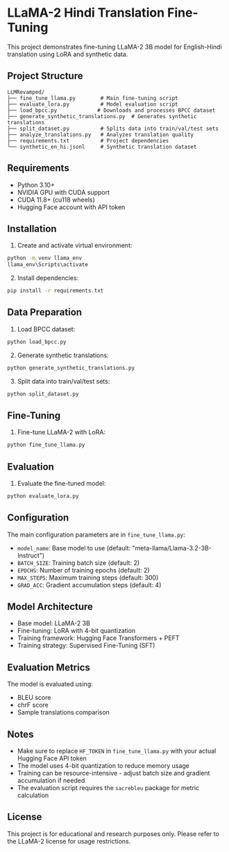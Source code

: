 # LLaMA-2 Hindi Translation Fine-Tuning

This project demonstrates fine-tuning LLaMA-2 3B model for English-Hindi translation using LoRA and synthetic data.

## Project Structure

```
LLMRevamped/
├── fine_tune_llama.py        # Main fine-tuning script
├── evaluate_lora.py          # Model evaluation script
├── load_bpcc.py             # Downloads and processes BPCC dataset
├── generate_synthetic_translations.py  # Generates synthetic translations
├── split_dataset.py          # Splits data into train/val/test sets
├── analyze_translations.py   # Analyzes translation quality
├── requirements.txt          # Project dependencies
└── synthetic_en_hi.jsonl     # Synthetic translation dataset
```

## Requirements

- Python 3.10+
- NVIDIA GPU with CUDA support
- CUDA 11.8+ (cu118 wheels)
- Hugging Face account with API token

## Installation

1. Create and activate virtual environment:
```bash
python -m venv llama_env
llama_env\Scripts\activate
```

2. Install dependencies:
```bash
pip install -r requirements.txt
```

## Data Preparation

1. Load BPCC dataset:
```bash
python load_bpcc.py
```

2. Generate synthetic translations:
```bash
python generate_synthetic_translations.py
```

3. Split data into train/val/test sets:
```bash
python split_dataset.py
```

## Fine-Tuning

1. Fine-tune LLaMA-2 with LoRA:
```bash
python fine_tune_llama.py
```

## Evaluation

1. Evaluate the fine-tuned model:
```bash
python evaluate_lora.py
```

## Configuration

The main configuration parameters are in `fine_tune_llama.py`:
- `model_name`: Base model to use (default: "meta-llama/Llama-3.2-3B-Instruct")
- `BATCH_SIZE`: Training batch size (default: 2)
- `EPOCHS`: Number of training epochs (default: 2)
- `MAX_STEPS`: Maximum training steps (default: 300)
- `GRAD_ACC`: Gradient accumulation steps (default: 4)

## Model Architecture

- Base model: LLaMA-2 3B
- Fine-tuning: LoRA with 4-bit quantization
- Training framework: Hugging Face Transformers + PEFT
- Training strategy: Supervised Fine-Tuning (SFT)

## Evaluation Metrics

The model is evaluated using:
- BLEU score
- chrF score
- Sample translations comparison

## Notes

- Make sure to replace `HF_TOKEN` in `fine_tune_llama.py` with your actual Hugging Face API token
- The model uses 4-bit quantization to reduce memory usage
- Training can be resource-intensive - adjust batch size and gradient accumulation if needed
- The evaluation script requires the `sacrebleu` package for metric calculation

## License

This project is for educational and research purposes only. Please refer to the LLaMA-2 license for usage restrictions.
